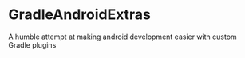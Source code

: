 GradleAndroidExtras
===================

A humble attempt at making android development easier with custom Gradle plugins
